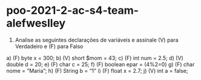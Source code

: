 # poo-2021-2-ac-s4-team-alefweslley


1. Analise as seguintes declarações de variáveis e assinale (V) para Verdadeiro e (F) para Falso

a) (F) byte x = 300;
b) (V) short $mom = 43;
c) (F) int num = 2.5;
d) (V) double d = 20;
e) (F) char c = 25;
f) (F) boolean epar = (4%2=0)
g) (F) char nome = “Maria”;
h) (F) String b = “1”
i) (F) float x = 2.7;
j) (V) int a = false;
